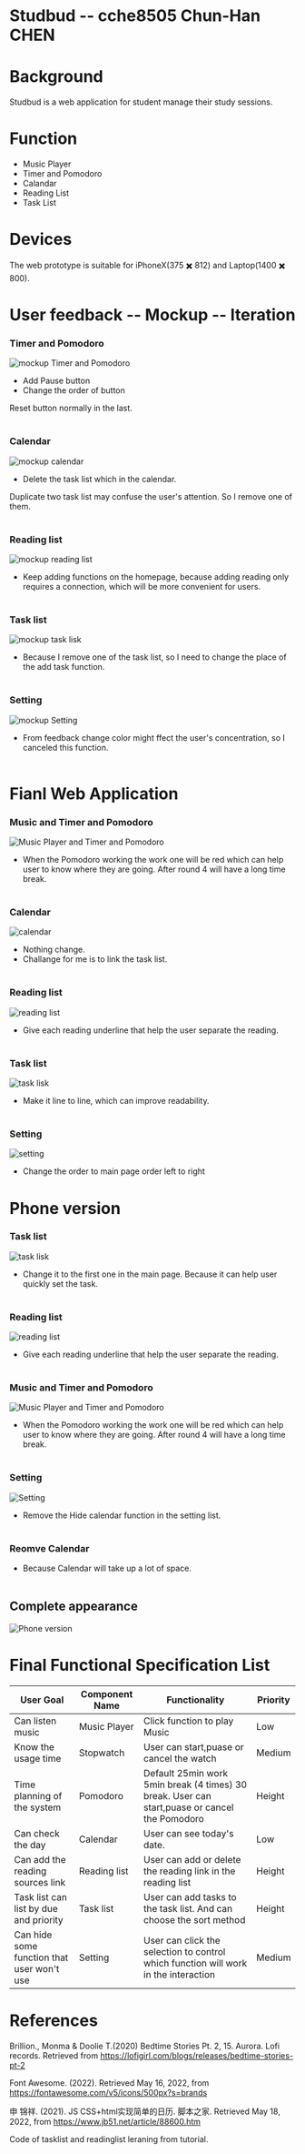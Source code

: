 # Studbud -- cche8505 Chun-Han CHEN

# Background
Studbud is a web application for student manage their study sessions.

# Function
* Music Player
* Timer and Pomodoro
* Calandar
* Reading List
* Task List

# Devices
The web prototype is suitable for iPhoneX(375 ✖️ 812) and Laptop(1400 ✖️ 800).

# User feedback -- Mockup -- Iteration
### Timer and Pomodoro
![mockup Timer and Pomodoro](readme/mTimer.png)
* Add Pause button
* Change the order of button

Reset button normally in the last.
<br><br>

### Calendar
![mockup calendar](readme/mcalendar.png)
* Delete the task list which in the calendar.

Duplicate two task list may confuse the user's attention. So I remove one of them.
<br><br>

### Reading list
![mockup reading list](readme/mreadinglist.png)
* Keep adding functions on the homepage, because adding reading only requires a connection, which will be more convenient for users.
<br><br>

### Task list
![mockup task lisk](readme/mtasklist.png)
* Because I remove one of the task list, so I need to change the place of the add task function.
<br><br>

### Setting
![mockup Setting](readme/msetting.png)
* From feedback change color might ffect the user's concentration, so I canceled this function.
<br><br>


# Fianl Web Application
### Music and Timer and Pomodoro
![Music Player and Timer and Pomodoro](readme/timer.png)
* When the Pomodoro working the work one will be red which can help user to know where they are going. After round 4 will have a long time break.
<br><br>

### Calendar
![calendar](readme/calendar.png)
* Nothing change.
* Challange for me is to link the task list.
<br><br>

### Reading list
![reading list](readme/readinglist.png)
* Give each reading underline that help the user separate the reading.
<br><br>

### Task list
![task lisk](readme/tasklist.png)
* Make it line to line, which can improve readability.
<br><br>

### Setting
![setting](readme/setting.png)
* Change the order to main page order left to right

# Phone version
### Task list
![task lisk](readme/ptasklist.png)
* Change it to the first one in the main page. Because it can help user quickly set the task.
<br><br>

### Reading list
![reading list](readme/preadinglist.png)
* Give each reading underline that help the user separate the reading.
<br><br>

### Music and Timer and Pomodoro
![Music Player and Timer and Pomodoro](readme/pTimer.png)
* When the Pomodoro working the work one will be red which can help user to know where they are going. After round 4 will have a long time break.
<br><br>

### Setting
![Setting](readme/psetting.png)
* Remove the Hide calendar function in the setting list.
<br><br>

### Reomve Calendar
* Because Calendar will take up a lot of space.
<br><br>

## Complete appearance
![Phone version](readme/Phoneversion.png)

# Final Functional Specification List

| User Goal | Component Name | Functionality | Priority |
| --- | --- | --- | --- |
| Can listen music | Music Player | Click function to play Music | Low |
| Know the usage time | Stopwatch | User can start,puase or cancel the watch | Medium|
| Time planning of the system | Pomodoro | Default 25min work 5min break (4 times) 30 break. User can start,puase or cancel the Pomodoro | Height |
| Can check the day | Calendar| User can see today's date.  | Low |
| Can add the reading sources link | Reading list | User can add or delete the reading link in the reading list| Height |
| Task list can list by due and priority| Task list| User can add tasks to the task list. And can choose the sort method | Height |
| Can hide some function that user won't use | Setting | User can click the selection to control which function will work in the interaction | Medium |

# References

Brillion., Monma & Doolie T.(2020) Bedtime Stories Pt. 2, 15. Aurora. Lofi records. Retrieved from https://lofigirl.com/blogs/releases/bedtime-stories-pt-2

Font Awesome. (2022). Retrieved May 16, 2022, from https://fontawesome.com/v5/icons/500px?s=brands 

申 锦祥. (2021). JS CSS+html实现简单的日历. 脚本之家. Retrieved May 18, 2022, from https://www.jb51.net/article/88600.htm 

Code of tasklist and readinglist leraning from tutorial.
